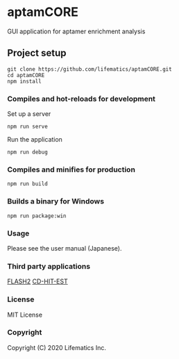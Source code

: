 # aptamCORE
GUI application for aptamer enrichment analysis

## Project setup
```
git clone https://github.com/lifematics/aptamCORE.git
cd aptamCORE
npm install
```

### Compiles and hot-reloads for development
Set up a server
```
npm run serve
```
Run the application
```
npm run debug
```

### Compiles and minifies for production
```
npm run build
```

### Builds a binary for Windows
```
npm run package:win
```

### Usage
Please see the user manual (Japanese).

### Third party applications
[FLASH2](https://github.com/dstreett/FLASH2)
[CD-HIT-EST](https://github.com/weizhongli/cdhit)

### License
MIT License

### Copyright
Copyright (C) 2020 Lifematics Inc.
